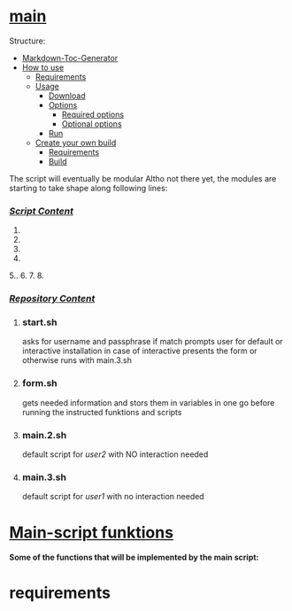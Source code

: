 # <b><u>main</b></u>
Structure:
- [ Markdown-Toc-Generator](#markdown-toc-generator)
- [ How to use](#how-to-use)
  - [ Requirements](#requirements)
  - [ Usage](#usage)
    - [ Download](#download)
    - [ Options](#options)
      - [ Required options](#required-options)
      - [ Optional options](#optional-options)
    - [ Run](#run)
  - [ Create your own build](#create-your-own-build)
    - [ Requirements](#requirements)
    - [ Build](#build)
   
  
The script will eventually be modular
Altho not there yet, the modules are starting to take shape along following lines:


### <b><u>*Script Content*</b></u>

1.
2.
3.
4.
5..
6.
7.
8.

### <b><u>*Repository Content* </b></u>
1) ### start.sh
    asks for username and passphrase if match prompts user for default or interactive installation
    in case of interactive presents the form or otherwise runs with main.3.sh 
2) ### form.sh
    gets needed information and stors them in variables in one go before running the instructed
   funktions and scripts
3) ### main.2.sh
    default script for *user2* with NO interaction needed
4) ### main.3.sh
    default script for *user1* with no interaction needed

#   <b><u> Main-script funktions  </b></u>
#### Some of the functions that will be implemented by the main script:

# requirements
<b><u> </b></u>
